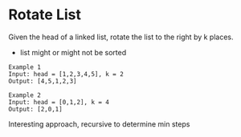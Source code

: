 # Rotate List
Given the head of a linked list, rotate the list to the right by k places.

- list might or might not be sorted

```
Example 1
Input: head = [1,2,3,4,5], k = 2
Output: [4,5,1,2,3]
```

```
Example 2
Input: head = [0,1,2], k = 4
Output: [2,0,1]
```

Interesting approach, recursive to determine min steps
